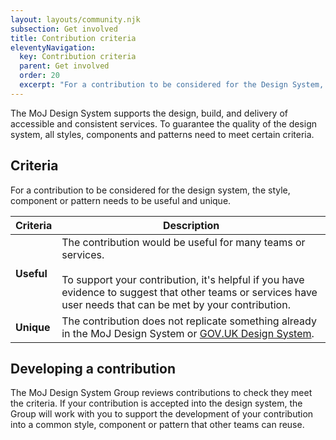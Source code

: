 ```yaml
---
layout: layouts/community.njk
subsection: Get involved
title: Contribution criteria
eleventyNavigation:
  key: Contribution criteria
  parent: Get involved
  order: 20
  excerpt: "For a contribution to be considered for the Design System, the style, component or pattern needs to be useful and unique."
---
```


The MoJ Design System supports the design, build, and delivery of accessible and consistent services. To guarantee the quality of the design system, all styles, components and patterns need to meet certain criteria.

## Criteria

For a contribution to be considered for the design system, the style, component or pattern needs to be useful and unique.

| Criteria  | Description |
| --------- | ----------- |
| **Useful** | The contribution would be useful for many teams or services.<br><br>To support your contribution, it's helpful if you have evidence to suggest that other teams or services have user needs that can be met by your contribution. |
| **Unique** | The contribution does not replicate something already in the MoJ Design System or [GOV.UK Design System](https://design-system.service.gov.uk/). |

## Developing a contribution

The MoJ Design System Group reviews contributions to check they meet the criteria. If your contribution is accepted into the design system, the Group will work with you to support the development of your contribution into a common style, component or pattern that other teams can reuse.
